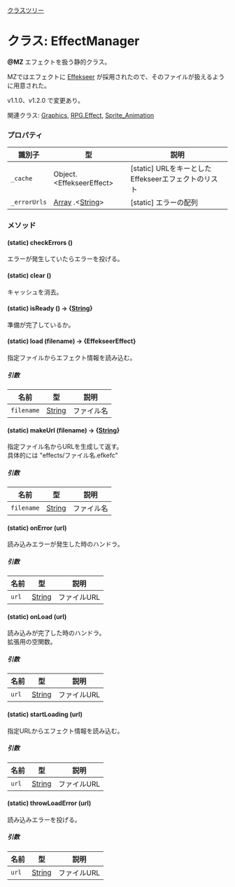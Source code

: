 [クラスツリー](index.md)

# クラス: EffectManager
**@MZ** エフェクトを扱う静的クラス。

MZではエフェクトに [Effekseer](https://effekseer.github.io/jp/) が採用されたので、そのファイルが扱えるように用意された。

v1.1.0、v1.2.0 で変更あり。

関連クラス: [Graphics](Graphics.md),  [RPG.Effect](RPG.Effect.md), [Sprite_Animation](Sprite_Animation.md)

### プロパティ

| 識別子 | 型 | 説明 |
| --- | --- | --- |
| `_cache` | Object.&lt;EffekseerEffect&gt; | [static] URLをキーとしたEffekseerエフェクトのリスト |
| `_errorUrls` | [Array](Array.md) .&lt;[String](String.md)&gt; | [static] エラーの配列 |


### メソッド

#### (static) checkErrors ()
エラーが発生していたらエラーを投げる。


#### (static) clear ()
キャッシュを消去。


#### (static) isReady () → {[String](String.md)}
準備が完了しているか。


#### (static) load (filename) → {EffekseerEffect}
指定ファイルからエフェクト情報を読み込む。

##### 引数

| 名前 | 型 |  説明 |
| --- | --- | --- |
| `filename` | [String](String.md) | ファイル名 |


#### (static) makeUrl (filename) → {[String](String.md)}
指定ファイル名からURLを生成して返す。<br />
具体的には "effects/ファイル名.efkefc"

##### 引数

| 名前 | 型 |  説明 |
| --- | --- | --- |
| `filename` | [String](String.md) | ファイル名 |


#### (static) onError (url)
読み込みエラーが発生した時のハンドラ。

##### 引数

| 名前 | 型 |  説明 |
| --- | --- | --- |
| `url` | [String](String.md) | ファイルURL |


#### (static) onLoad (url)
読み込みが完了した時のハンドラ。<br />
拡張用の空関数。

##### 引数

| 名前 | 型 |  説明 |
| --- | --- | --- |
| `url` | [String](String.md) | ファイルURL |


#### (static) startLoading (url)
指定URLからエフェクト情報を読み込む。

##### 引数

| 名前 | 型 |  説明 |
| --- | --- | --- |
| `url` | [String](String.md) | ファイルURL |


#### (static) throwLoadError (url)
読み込みエラーを投げる。

##### 引数

| 名前 | 型 |  説明 |
| --- | --- | --- |
| `url` | [String](String.md) | ファイルURL |
